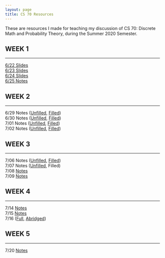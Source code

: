 ```yaml
---
layout: page
title: CS 70 Resources
---
```


These are resources I made for teaching my discussion of CS 70: Discrete Math and Probability Theory, during the Summer 2020 Semester.


## WEEK 1
---
[6/22 Slides](./cs70/discussion_1a_unpaused.pdf)  
[6/23 Slides](./cs70/discussion_1b_unpaused.pdf)  
[6/24 Slides](./cs70/discussion_1c_unpaused.pdf)  
[6/25 Notes](./cs70/notes_6_25.pdf)  
  

## WEEK 2
---
6/29 Notes ([Unfilled](./cs70/notes_6_29_unfilled.pdf), [Filled](./cs70/notes_6_29_filled.pdf))  
6/30 Notes ([Unfilled](./cs70/notes_6_30_unfilled.pdf), [Filled](./cs70/notes_6_30_filled.pdf))  
7/01 Notes ([Unfilled](./cs70/notes_7_1_unfilled.pdf), [Filled](./cs70/notes_7_1_filled.pdf))  
7/02 Notes ([Unfilled](./cs70/notes_7_2_unfilled.pdf), [Filled](./cs70/notes_7_2_filled.pdf))  
  

## WEEK 3
---
7/06 Notes ([Unfilled](./cs70/notes_7_6_unfilled.pdf), [Filled](./cs70/notes_7_6_filled.pdf))  
7/07 Notes ([Unfilled](./cs70/notes_7_7_unfilled.pdf), Filled)  
7/08 [Notes](./cs70/7-8.pdf)  
7/09 [Notes](./cs70/7-9.pdf)  


## WEEK 4
---
7/14 [Notes](./cs70/7-14.pdf)  
7/15 [Notes](./cs70/7-15.pdf)  
7/16 ([Full](./cs70/7-16-full.pdf), [Abridged](./cs70/7-16-abridged))  


## WEEK 5
---
7/20 [Notes](./cs70/7-20.pdf)  
